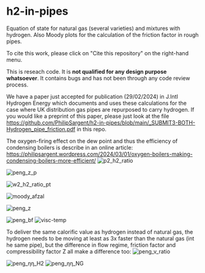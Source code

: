 # h2-in-pipes
Equation of state for natural gas (several varieties) and mixtures with hydrogen. Also Moody plots for the calculation of the friction factor in rough pipes.

To cite this work, please click on "Cite this repository" on the right-hand menu.

This is reseach code. It is **not qualified for any design purpose whatsoever**. It contains bugs and has not been through any code review process.

We have a paper just accepted for publication (29/02/2024) in J.Intl Hydrogen Energy which documents and uses these calculations for the case where UK distribution gas pipes are repurposed to carry hydrogen.
If you would like a preprint of this paper, please just look at the file https://github.com/PhilipSargent/h2-in-pipes/blob/main/_SUBMIT3-BOTH-Hydrogen_pipe_friction.pdf in this repo.

The oxygen-firing effect on the dew point and thus the efficiency of condensing boilers is describe in an online article: https://philipsargent.wordpress.com/2024/03/01/oxygen-boilers-making-condensing-boilers-more-efficient/
![p2_h2_ratio](https://github.com/PhilipSargent/h2-in-pipes/assets/5623885/be00b721-4024-4d8e-ade0-a5a0f9c79bb7)

![peng_z_p](https://github.com/PhilipSargent/h2-in-pipes/assets/5623885/e7a252f0-f0b5-49a6-82f9-188b04dcb490)

![w2_h2_ratio_pt](https://github.com/PhilipSargent/h2-in-pipes/assets/5623885/35bf4e3c-8b86-4151-b591-4c3c261ae42b)

![moody_afzal](https://github.com/PhilipSargent/h2-in-pipes/assets/5623885/06769e5b-2bf3-4444-86ae-99622bd48139)

![peng_z](https://github.com/PhilipSargent/h2-in-pipes/assets/5623885/8c38150c-cf02-49b9-98d4-5269e28eb2ca)

![peng_bf](https://github.com/PhilipSargent/h2-in-pipes/assets/5623885/92a911eb-c0ea-41dc-91c2-0f80a38c8f22)
![visc-temp](https://github.com/PhilipSargent/h2-in-pipes/assets/5623885/9883a784-3bf2-4557-86d8-043a891bf011)

To deliver the same calorific value as hydrogen instead of natural gas, the hydrogen needs to be moving at least as 3x faster than the natural gas (int he same pipe), but the difference in flow regime, friction factor and compressibility factor Z all make a difference too:
![peng_v_ratio](https://github.com/PhilipSargent/h2-in-pipes/assets/5623885/6f19f581-b467-4fca-bb46-7fbbf56277f0)

![peng_ηη_H2](https://github.com/PhilipSargent/h2-in-pipes/assets/5623885/b835f9a9-5124-4ce6-a068-1f7d8aecf7d3)
![peng_ηη_NG](https://github.com/PhilipSargent/h2-in-pipes/assets/5623885/41b294d4-8631-4759-a906-3b7b8062a3c5)
